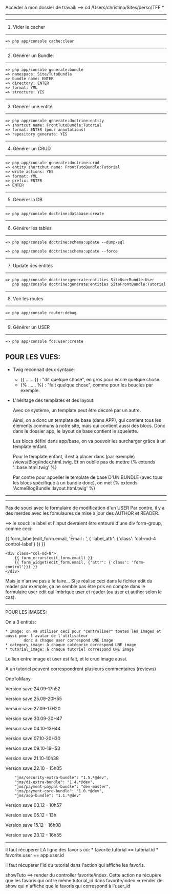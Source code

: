 Accéder à mon dossier de travail:
    ==> cd /Users/christina/Sites/perso/TFE
*
***********************************************
*********************************************************************************************

1. Vider le cacher
---------------------------------------
    => php app/console cache:clear

********************************************************************************

2. Générer un Bundle:
---------------------------------------

    => php app/console generate:bundle
    => namespace: Site/TutoBundle
    => bundle name: ENTER
    => directory: ENTER
    => format: YML
    => structure: YES

********************************************************************************

3. Générer une entité
---------------------------------------

    => php app/console generate:doctrine:entity
    => shortcut name: FrontTutoBundle:Tutorial
    => format: ENTER (pour annotations)
    => repository generate: YES

********************************************************************************

4. Générer un CRUD
---------------------------------------

    => php app/console generate:doctrine:crud
    => entity shortchut name: FrontTutoBundle:Tutorial
    => write actions: YES
    => format: YML
    => prefix: ENTER
    => ENTER

********************************************************************************

5. Générer la DB
---------------------------------------

    => php app/console doctrine:database:create

********************************************************************************

6. Générer les tables
---------------------------------------

    => php app/console doctrine:schema:update --dump-sql

    => php app/console doctrine:schema:update --force

********************************************************************************

7. Update des entités
---------------------------------------

    => php app/console doctrine:generate:entities SiteUserBundle:User
       php app/console doctrine:generate:entities SiteFrontBundle:Tutorial

********************************************************************************

8. Voir les routes
---------------------------------------

    => php app/console router:debug

********************************************************************************

9. Générer un USER
---------------------------------------

    => php app/console fos:user:create



POUR LES VUES:
-----------------------

- Twig reconnait deux syntaxe:

    * {{ ...... }} : "dit quelque chose", en gros pour écrire quelque chose.
    * {% ...... %} : "fait quelque chose", comme pour les boucles par exemple.

- L'héritage des templates et des layout:

    Avec ce système, un template peut être décoré par un autre.

    Ainsi, on a donc un template de base (dans APP), qui contient tous
    les éléments communs à notre site, mais qui contient aussi 
    des blocs.
    Donc dans le dossier app, le layout de base contient le squelette.

    Les blocs défini dans app/base, on va pouvoir les surcharger 
    grâce à un template enfant.

    Pour le template enfant, il est à placer dans (par exemple) 
    /views/Blog/index.html.twig.
    Et on oublie pas de mettre {% extends '::base.html.twig' %}

    Par contre pour appeller le template de base D'UN BUNDLE 
    (avec tous les blocs spécifique à un bundle donc), on met
    {% extends 'AcmeBlogBundle::layout.html.twig' %}

------------------------------------------------------------------------------------
------------------------------------------------

Pas de souci avec le formulaire de modification d'un USER
Par contre, il y a des merdes avec les fomulaures de mise à jour des AUTHOR et READER.

==> le souci: le label et l'input devraient être entouré d'une div form-group, comme ceci:

<div class="form-group">
    {{ form_label(edit_form.email, 'Email : ', { 'label_attr': {'class': 'col-md-4 control-label'} }) }}

    <div class="col-md-8">
        {{ form_errors(edit_form.email) }}
        {{ form_widget(edit_form.email, {'attr': {'class': 'form-control'}}) }}
    </div>
</div>  

Mais je n'arrive pas à le faire... 
Si je réalise ceci dans le fichier edit du reader par exemple, ça ne semble pas être
pris en compte dans le formulaire user edit qui imbrique user et reader
(ou user et author selon le cas).

-----------------------------------------------------------------------------------------------------------------------

POUR LES IMAGES:

On a 3 entités:

    * image: on va utiliser ceci pour "centraliser" toutes les images et aussi pour l'avatar de l'utilisateur
            donc à chaque user correspond UNE image
    * category_image: à chaque catégorie correspond UNE image
    * tutorial_image: à chaque tutoriel correspond UNE image



Le lien entre image et user est fait, et le crud image aussi.



A un tutoriel peuvent correspondrent plusieurs commentaires (reviews)

OneToMany



Version save 24.09-17h52
 <!--
L'ajout de commentaires se fait bien, il met bien le bon user_id.
Maintenant, il faut juste qu'il ajoute le bon tutorial_id et c'est OK!
-->

Version save 25.09-20H55
 <!--
Il y a juste l'affichage des reviews qui ne fonctionne pas encore. 

-->

Version save 27.09-17H20
 <!--
Tous les reviews fonctionnent.
Je vais essayer de mettre en place les notes, et il faudra aussi penser aux images!

-->

Version save 30.09-20H47
 <!--
Les images sont OK pour les tutos. Il y a juste un souci lors de la redirection, juste après avoir envoyé un nouveau tuto.
Il faut essayer de mettre en place avalanche/image pour faire des thumbnails

-->

Version save 04.10-13H44
 <!--
Les images sont OK pour les tutos et les users.
Il faut essayer de mettre en place avalanche/image pour faire des thumbnails
Il y a juste un souci lors de la redirection, juste après avoir envoyé un nouveau tuto.
-->


Version save 07.10-20H30
 <!--
L'admin marche, mais il faudra bien vérifier le design qui est tout pourri.
On va essater de mettre en place le SEO.
-->

Version save 09.10-19H53
 <!--
Il faut toujours mettre le SEO. 
Il faut aussi gérer le formulaire de contact si possible.
Je test le paypal
-->

Version save 21.10-10h38
 <!--
Le title, le suffixe et les meta sont OK mais A AMELIORER. Mais ça s'affiche.
NEXT: mise en place de la gestion des pages accueil (texte de présentation), à propos (texte about) et contact (text de contact: tel, mail blablabla...)
-->

Version save 22.10 - 15h05
 <!--
Le title, le suffixe et les meta sont OK mais A AMELIORER. Mais ça s'affiche.
NEXT: créer le formulaire de contact
le paypal à faire,
le design aussi pour les user qui est tout moche
-->
        "jms/security-extra-bundle": "1.5.*@dev",
        "jms/di-extra-bundle": "1.4.*@dev",
        "jms/payment-paypal-bundle": "dev-master",
        "jms/payment-core-bundle": "1.0.*@dev",
        "jms/aop-bundle": "1.1.*@dev"

Version save 03.12 - 10h57
 <!--
Sauvegarde juste avant de tenter de transférer la note donnée. 
AVANT la note était liée au commentaire
APRES elle doit être liée au tutoriel
-->

Version save 05.12 - 13h
 <!--
avant de tenter le paypal.
les acl ne fonctionnent pas
-->

Version save 15.12 - 16h08
 <!--
Les deletes fonctionnent.

Il faut:
    * protection des forms
    * acl
    * social
-->

Version save 23.12 - 16h55
 <!--
On tente le RSS
-->













------------------------
Il faut récupérer LA ligne des favoris où:
    * favorite.tutorial == tutorial.id
    * favorite.user == app.user.id
    

il faut récupérer l'id du tutorial dans l'action qui affiche les favoris.

showTuto ==> render du controller favorite/index.
Cette action ne récupère que les favoris qui ont le même tutorial_id
dans favorite/index => render de show qui n'affiche que le favoris qui correspond à l'user_id